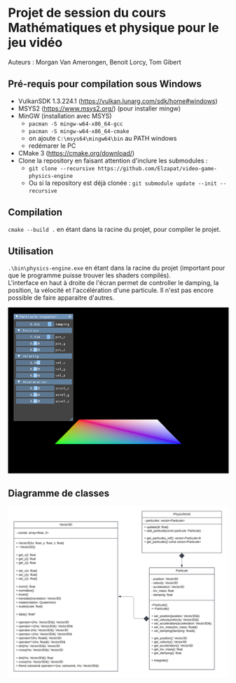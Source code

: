 # Projet de session du cours Mathématiques et physique pour le jeu vidéo

Auteurs : Morgan Van Amerongen, Benoit Lorcy, Tom Gibert

## Pré-requis pour compilation sous Windows

- VulkanSDK 1.3.224.1 (https://vulkan.lunarg.com/sdk/home#windows)
- MSYS2 (https://www.msys2.org/) (pour installer mingw)
- MinGW (installation avec MSYS)
  - `pacman -S mingw-w64-x86_64-gcc`
  - `pacman -S mingw-w64-x86_64-cmake`
  - on ajoute `C:\msys64\mingw64\bin` au PATH windows
  - redémarer le PC
- CMake 3 (https://cmake.org/download/)
- Clone la repository en faisant attention d'inclure les submodules :
  - `git clone --recursive https://github.com/Elzapat/video-game-physics-engine`
  - Ou si la repository est déjà clonée : `git submodule update --init --recursive`

## Compilation

`cmake --build .` en étant dans la racine du projet, pour compiler le projet.

## Utilisation

`.\bin\physics-engine.exe` en étant dans la racine du projet (important pour que le programme puisse trouver les shaders compilés).  
L'interface en haut à droite de l'écran permet de controller le damping, la position, la vélocité et l'accélération d'une particule. Il n'est pas encore possible de faire apparaitre d'autres.

<p align="center">
    <img src="./assets/demo.png">
</p>

## Diagramme de classes

<p align="center">
    <img src="./assets/uml.png">
</p>
